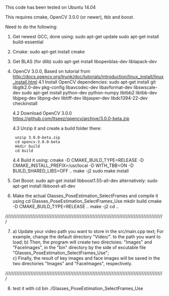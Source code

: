 This code has been tested on Ubuntu 14.04

This requires cmake, OpenCV 3.0.0 (or newer), tbb and boost.

Need to do the following:

1. Get newest GCC, done using:
	sudo apt-get update
	sudo apt-get install build-essential

2. Cmake: sudo apt-get install cmake

3. Get BLAS (for dlib)
	sudo apt-get install libopenblas-dev liblapack-dev 

4. OpenCV 3.0.0, Based on tutorial from http://docs.opencv.org/trunk/doc/tutorials/introduction/linux_install/linux_install.html
	4.1 Install OpenCV dependencies:
	sudo apt-get install git libgtk2.0-dev pkg-config libavcodec-dev libavformat-dev libswscale-dev
    	sudo apt-get install python-dev python-numpy libtbb2 libtbb-dev libjpeg-dev libpng-dev libtiff-dev libjasper-dev libdc1394-22-dev checkinstall

	4.2 Download OpenCV 3.0.0 https://github.com/Itseez/opencv/archive/3.0.0-beta.zip

	4.3 Unzip it and create a build folder there:
	
		unzip 3.0.0-beta.zip
		cd opencv-3.0.0-beta
		mkdir build
		cd build

	4.4 Build it using: 
		cmake -D CMAKE_BUILD_TYPE=RELEASE -D CMAKE_INSTALL_PREFIX=/usr/local -D WITH_TBB=ON -D BUILD_SHARED_LIBS=OFF ..
		make -j2
		sudo make install	
	
5. Get Boost: sudo apt-get install libboost1.55-all-dev
	alternatively: sudo apt-get install libboost-all-dev


6. Make the actual Glasses_PoseEstimation_SelectFrames and compile it using
	cd Glasses_PoseEstimation_SelectFrames_Use
	mkdir build
	cmake -D CMAKE_BUILD_TYPE=RELEASE .. 
	make -j2
	cd ..

////////////////////////////////////////////////////////////////////////////////////////////////////

7. a) Update your video path you want to store in the src/main.cpp text;
      For example, change the default directory "Video/". to the path you want to load;
   b) Then, the program will create two directoies: "Images" and "FaceImages", in the "bin" directory by the side of excutable file "Glasses_PoseEstimation_SelectFrames_Use";  
   c) Finally, the result of key images and face images will be saved  in the two directories "Images" and "FaceImages", respectively.

////////////////////////////////////////////////////////////////////////////////////////////////////

8. test it with 
	cd bin
	./Glasses_PoseEstimation_SelectFrames_Use
